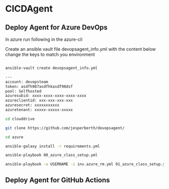 # CICDAgent

## Deploy Agent for Azure DevOps

In azure run following in the azure-cli

Create an ansible vault file devopsagent_info.yml with the content below change the keys to match you environment

```bash

ansible-vault create devopsagent_info.yml

```

```bash
---
account: devopsteam
token: asdfh987asdfhkasdf98dsf
pool: Selfhosted
azuresubid: xxxx-xxxx-xxxx-xxxx-xxxx
azureclientid: xxx-xxx-xxx-xxx
azuresecret: xxxxxxxxxxx
azuretenant: xxxxx-xxxxx-xxxxx
```

```bash
cd clouddrive

git clone https://github.com/jesperberth/devopsagent/

cd azure

ansible-galaxy install -r requirements.yml

ansible-playbook 00_azure_class_setup.yml

ansible-playbook -u USERNAME -i inv.azure_rm.yml 01_azure_class_setup.yml --ask-vault-pass

```

## Deploy Agent for GitHub Actions

